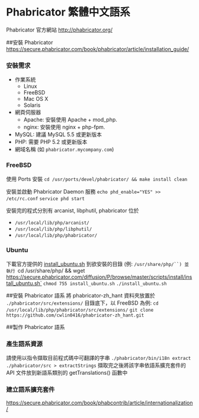# Phabricator 繁體中文語系

Phabricator 官方網站 http://phabricator.org/

##安裝 Phabricator
https://secure.phabricator.com/book/phabricator/article/installation_guide/

### 安裝需求
* 作業系統
  * Linux
  * FreeBSD
  * Mac OS X
  * Solaris
* 網頁伺服器
  * Apache: 安裝使用 Apache + mod_php.
  * nginx: 安裝使用 nginx + php-fpm.
* MySQL: 建議 MySQL 5.5 或更新版本
* PHP: 需要 PHP 5.2 或更新版本
* 網域名稱 (如 `phabricator.mycompany.com`)

### FreeBSD ###
使用 Ports 安裝
`cd /usr/ports/devel/phabricator/ && make install clean`

安裝並啟動 Phabricator Daemon 服務
`echo phd_enable="YES" >> /etc/rc.conf`
`service phd start`

安裝完的程式分別有 arcanist, libphutil, phabricator 位於
* `/usr/local/lib/php/arcanist/`
* `/usr/local/lib/php/libphutil/`
* `/usr/local/lib/php/phabricator/`

### Ubuntu ###
下載官方提供的 [install_ubuntu.sh](https://secure.phabricator.com/diffusion/P/browse/master/scripts/install/install_ubuntu.sh) 到欲安裝的目錄 (例: `/usr/share/php/``) 並執行
`cd /usr/share/php/ && wget https://secure.phabricator.com/diffusion/P/browse/master/scripts/install/install_ubuntu.sh`
`chmod 755 install_ubuntu.sh`
`./install_ubuntu.sh`

##安裝 Phabricator 語系
將 phabricator-zh_hant 資料夾放置於 `./phabricator/src/extensions/` 目錄底下，以 FreeBSD 為例:
`cd /usr/local/lib/php/phabricator/src/extensions/`
`git clone https://github.com/cwlin0416/phabricator-zh_hant.git`

##製作 Phabricator 語系

### 產生語系資源
請使用以指令擷取目前程式碼中可翻譯的字串
`./phabricator/bin/i18n extract ./phabricator/src > extractStrings`
擷取完之後將該字串依語系擴充套件的 API 文件放到新語系類別的 getTranslations() 函數中

### 建立語系擴充套件
https://secure.phabricator.com/book/phabcontrib/article/internationalization/
